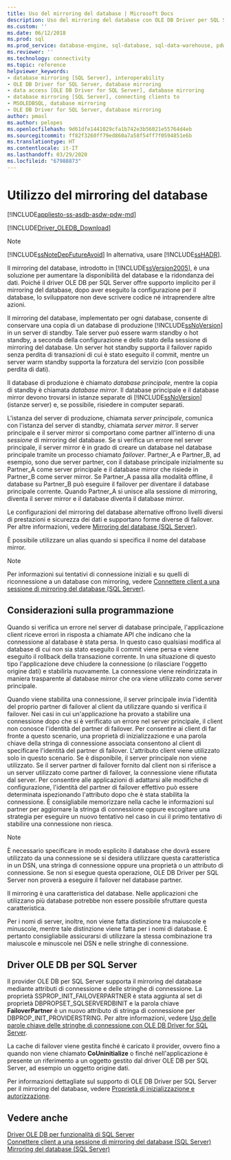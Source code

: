 ```yaml
---
title: Uso del mirroring del database | Microsoft Docs
description: Uso del mirroring del database con OLE DB Driver per SQL Server
ms.custom: ''
ms.date: 06/12/2018
ms.prod: sql
ms.prod_service: database-engine, sql-database, sql-data-warehouse, pdw
ms.reviewer: ''
ms.technology: connectivity
ms.topic: reference
helpviewer_keywords:
- database mirroring [SQL Server], interoperability
- OLE DB Driver for SQL Server, database mirroring
- data access [OLE DB Driver for SQL Server], database mirroring
- database mirroring [SQL Server], connecting clients to
- MSOLEDBSQL, database mirroring
- OLE DB Driver for SQL Server, database mirroring
author: pmasl
ms.author: pelopes
ms.openlocfilehash: 9d61dfe1441029cfa1b742e3b56021e55764d4eb
ms.sourcegitcommit: ff82f3260ff79ed860a7a58f54ff7f0594851e6b
ms.translationtype: HT
ms.contentlocale: it-IT
ms.lasthandoff: 03/29/2020
ms.locfileid: "67988873"
---
```

# <a name="using-database-mirroring"></a>Utilizzo del mirroring del database
[!INCLUDE[appliesto-ss-asdb-asdw-pdw-md](../../../includes/appliesto-ss-asdb-asdw-pdw-md.md)]

[!INCLUDE[Driver_OLEDB_Download](../../../includes/driver_oledb_download.md)]

    
> [!NOTE]  
>  [!INCLUDE[ssNoteDepFutureAvoid](../../../includes/ssnotedepfutureavoid-md.md)] In alternativa, usare [!INCLUDE[ssHADR](../../../includes/sshadr-md.md)].  
  
 Il mirroring del database, introdotto in [!INCLUDE[ssVersion2005](../../../includes/ssversion2005-md.md)], è una soluzione per aumentare la disponibilità del database e la ridondanza dei dati. Poiché il driver OLE DB per SQL Server offre supporto implicito per il mirroring del database, dopo aver eseguito la configurazione per il database, lo sviluppatore non deve scrivere codice né intraprendere altre azioni.  
  
 Il mirroring del database, implementato per ogni database, consente di conservare una copia di un database di produzione [!INCLUDE[ssNoVersion](../../../includes/ssnoversion-md.md)] in un server di standby. Tale server può essere warm standby o hot standby, a seconda della configurazione e dello stato della sessione di mirroring del database. Un server hot standby supporta il failover rapido senza perdita di transazioni di cui è stato eseguito il commit, mentre un server warm standby supporta la forzatura del servizio (con possibile perdita di dati).  
  
 Il database di produzione è chiamato *database principale*, mentre la copia di standby è chiamata *database mirror*. Il database principale e il database mirror devono trovarsi in istanze separate di [!INCLUDE[ssNoVersion](../../../includes/ssnoversion-md.md)] (istanze server) e, se possibile, risiedere in computer separati.  
  
 L'istanza del server di produzione, chiamata *server principale*, comunica con l'istanza del server di standby, chiamata *server mirror*. Il server principale e il server mirror si comportano come partner all'interno di una *sessione* di mirroring del database. Se si verifica un errore nel server principale, il server mirror è in grado di creare un database nel database principale tramite un processo chiamato *failover*. Partner_A e Partner_B, ad esempio, sono due server partner, con il database principale inizialmente su Partner_A come server principale e il database mirror che risiede in Partner_B come server mirror. Se Partner_A passa alla modalità offline, il database su Partner_B può eseguire il failover per diventare il database principale corrente. Quando Partner_A si unisce alla sessione di mirroring, diventa il server mirror e il database diventa il database mirror.  
  
 Le configurazioni del mirroring del database alternative offrono livelli diversi di prestazioni e sicurezza dei dati e supportano forme diverse di failover. Per altre informazioni, vedere [Mirroring del database &#40;SQL Server&#41;](../../../database-engine/database-mirroring/database-mirroring-sql-server.md).  
  
 È possibile utilizzare un alias quando si specifica il nome del database mirror.  
  
> [!NOTE]  
>  Per informazioni sui tentativi di connessione iniziali e su quelli di riconnessione a un database con mirroring, vedere [Connettere client a una sessione di mirroring del database &#40;SQL Server&#41;](../../../database-engine/database-mirroring/connect-clients-to-a-database-mirroring-session-sql-server.md).  
  
## <a name="programming-considerations"></a>Considerazioni sulla programmazione  
 Quando si verifica un errore nel server di database principale, l'applicazione client riceve errori in risposta a chiamate API che indicano che la connessione al database è stata persa. In questo caso qualsiasi modifica al database di cui non sia stato eseguito il commit viene persa e viene eseguito il rollback della transazione corrente. In una situazione di questo tipo l'applicazione deve chiudere la connessione (o rilasciare l'oggetto origine dati) e stabilirla nuovamente. La connessione viene reindirizzata in maniera trasparente al database mirror che ora viene utilizzato come server principale.  
  
 Quando viene stabilita una connessione, il server principale invia l'identità del proprio partner di failover al client da utilizzare quando si verifica il failover. Nei casi in cui un'applicazione ha provato a stabilire una connessione dopo che si è verificato un errore nel server principale, il client non conosce l'identità del partner di failover. Per consentire ai client di far fronte a questo scenario, una proprietà di inizializzazione e una parola chiave della stringa di connessione associata consentono al client di specificare l'identità del partner di failover. L'attributo client viene utilizzato solo in questo scenario. Se è disponibile, il server principale non viene utilizzato. Se il server partner di failover fornito dal client non si riferisce a un server utilizzato come partner di failover, la connessione viene rifiutata dal server. Per consentire alle applicazioni di adattarsi alle modifiche di configurazione, l'identità del partner di failover effettivo può essere determinata ispezionando l'attributo dopo che è stata stabilita la connessione. È consigliabile memorizzare nella cache le informazioni sul partner per aggiornare la stringa di connessione oppure escogitare una strategia per eseguire un nuovo tentativo nel caso in cui il primo tentativo di stabilire una connessione non riesca.  
  
> [!NOTE]  
>  È necessario specificare in modo esplicito il database che dovrà essere utilizzato da una connessione se si desidera utilizzare questa caratteristica in un DSN, una stringa di connessione oppure una proprietà o un attributo di connessione. Se non si esegue questa operazione, OLE DB Driver per SQL Server non proverà a eseguire il failover nel database partner.  
>   
>  Il mirroring è una caratteristica del database. Nelle applicazioni che utilizzano più database potrebbe non essere possibile sfruttare questa caratteristica.  
>   
>  Per i nomi di server, inoltre, non viene fatta distinzione tra maiuscole e minuscole, mentre tale distinzione viene fatta per i nomi di database. È pertanto consigliabile assicurarsi di utilizzare la stessa combinazione tra maiuscole e minuscole nei DSN e nelle stringhe di connessione.  
  
## <a name="ole-db-driver-for-sql-server"></a>Driver OLE DB per SQL Server  
 Il provider OLE DB per SQL Server supporta il mirroring del database mediante attributi di connessione e delle stringhe di connessione. La proprietà SSPROP_INIT_FAILOVERPARTNER è stata aggiunta al set di proprietà DBPROPSET_SQLSERVERDBINIT e la parola chiave **FailoverPartner** è un nuovo attributo di stringa di connessione per DBPROP_INIT_PROVIDERSTRING. Per altre informazioni, vedere [Uso delle parole chiave delle stringhe di connessione con OLE DB Driver for SQL Server](../../oledb/applications/using-connection-string-keywords-with-oledb-driver-for-sql-server.md).  
  
 La cache di failover viene gestita finché è caricato il provider, ovvero fino a quando non viene chiamato **CoUninitialize** o finché nell'applicazione è presente un riferimento a un oggetto gestito dal driver OLE DB per SQL Server, ad esempio un oggetto origine dati.  
  
 Per informazioni dettagliate sul supporto di OLE DB Driver per SQL Server per il mirroring del database, vedere [Proprietà di inizializzazione e autorizzazione](../../oledb/ole-db-data-source-objects/initialization-and-authorization-properties.md).  
 
  
## <a name="see-also"></a>Vedere anche  
 [Driver OLE DB per funzionalità di SQL Server](../../oledb/features/oledb-driver-for-sql-server-features.md)   
 [Connettere client a una sessione di mirroring del database &#40;SQL Server&#41;](../../../database-engine/database-mirroring/connect-clients-to-a-database-mirroring-session-sql-server.md)   
 [Mirroring del database &#40;SQL Server&#41;](../../../database-engine/database-mirroring/database-mirroring-sql-server.md)  
  
  
